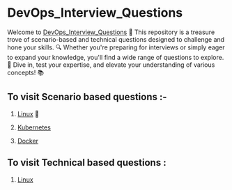 # DevOps_Interview_Questions

Welcome to [DevOps_Interview_Questions](https://github.com/pranav278/DevOps_Interview_Questions/edit/main/README.md) 🌟 This repository is a treasure trove of scenario-based and technical questions designed to challenge and hone your skills. 🔍 Whether you're preparing for interviews or simply eager to expand your knowledge, you'll find a wide range of questions to explore. 🚀 Dive in, test your expertise, and elevate your understanding of various concepts! 📚




## To visit Scenario based questions :-

1. [Linux](https://github.com/pranav278/DevOps_Senariao_Based_Questions/blob/9bb42acdcc976e6de908e501ad72e6064eb9caaa/Scenario%20Based%20/Linux.md)  🐧

2. [Kubernetes](https://github.com/pranav278/DevOps_Interview_Questions/blob/12f3afbb704ee8d6a2693bda374d08325f27ea16/Scenario%20Based%20/Kubernetes.md)

3. [Docker](https://github.com/pranav278/DevOps_Interview_Questions/blob/df6fe3c93a9563700fc795e220256178488a1100/Scenario%20Based%20/Docker.md)

## To visit Technical based questions :

1. [Linux](https://github.com/pranav278/DevOps_Interview_Questions/blob/05a36efd906b717760009dd051107e946dccf6cb/Technical%20Based%20%20/Linux.md)
